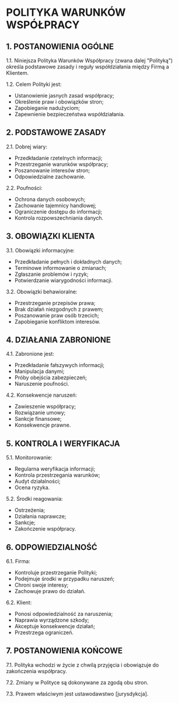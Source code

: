 # POLITYKA WARUNKÓW WSPÓŁPRACY

## 1. POSTANOWIENIA OGÓLNE

1.1. Niniejsza Polityka Warunków Współpracy (zwana dalej "Polityką") określa podstawowe zasady i reguły współdziałania między Firmą a Klientem.

1.2. Celem Polityki jest:
- Ustanowienie jasnych zasad współpracy;
- Określenie praw i obowiązków stron;
- Zapobieganie nadużyciom;
- Zapewnienie bezpieczeństwa współdziałania.

## 2. PODSTAWOWE ZASADY

2.1. Dobrej wiary:
- Przedkładanie rzetelnych informacji;
- Przestrzeganie warunków współpracy;
- Poszanowanie interesów stron;
- Odpowiedzialne zachowanie.

2.2. Poufności:
- Ochrona danych osobowych;
- Zachowanie tajemnicy handlowej;
- Ograniczenie dostępu do informacji;
- Kontrola rozpowszechniania danych.

## 3. OBOWIĄZKI KLIENTA

3.1. Obowiązki informacyjne:
- Przedkładanie pełnych i dokładnych danych;
- Terminowe informowanie o zmianach;
- Zgłaszanie problemów i ryzyk;
- Potwierdzanie wiarygodności informacji.

3.2. Obowiązki behawioralne:
- Przestrzeganie przepisów prawa;
- Brak działań niezgodnych z prawem;
- Poszanowanie praw osób trzecich;
- Zapobieganie konfliktom interesów.

## 4. DZIAŁANIA ZABRONIONE

4.1. Zabronione jest:
- Przedkładanie fałszywych informacji;
- Manipulacja danymi;
- Próby obejścia zabezpieczeń;
- Naruszenie poufności.

4.2. Konsekwencje naruszeń:
- Zawieszenie współpracy;
- Rozwiązanie umowy;
- Sankcje finansowe;
- Konsekwencje prawne.

## 5. KONTROLA I WERYFIKACJA

5.1. Monitorowanie:
- Regularna weryfikacja informacji;
- Kontrola przestrzegania warunków;
- Audyt działalności;
- Ocena ryzyka.

5.2. Środki reagowania:
- Ostrzeżenia;
- Działania naprawcze;
- Sankcje;
- Zakończenie współpracy.

## 6. ODPOWIEDZIALNOŚĆ

6.1. Firma:
- Kontroluje przestrzeganie Polityki;
- Podejmuje środki w przypadku naruszeń;
- Chroni swoje interesy;
- Zachowuje prawo do działań.

6.2. Klient:
- Ponosi odpowiedzialność za naruszenia;
- Naprawia wyrządzone szkody;
- Akceptuje konsekwencje działań;
- Przestrzega ograniczeń.

## 7. POSTANOWIENIA KOŃCOWE

7.1. Polityka wchodzi w życie z chwilą przyjęcia i obowiązuje do zakończenia współpracy.

7.2. Zmiany w Polityce są dokonywane za zgodą obu stron.

7.3. Prawem właściwym jest ustawodawstwo [jurysdykcja].